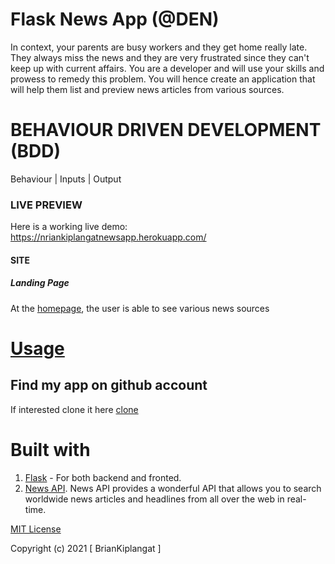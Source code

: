 # Flask News App (@DEN)
In context, your parents are busy workers and they get home really late. They always miss the news and they are very frustrated since they can't keep up with current affairs. You are a developer and will use your skills and prowess to remedy this problem. You will hence create an application that will help them list and preview news articles from various sources.   

# BEHAVIOUR DRIVEN DEVELOPMENT (BDD)
Behaviour                                 | Inputs                     | Output   

### LIVE PREVIEW
Here is a working live demo: https://nriankiplangatnewsapp.herokuapp.com/

#### SITE

##### Landing Page
At the [homepage](https://briankiplangatnewsapp.herokuapp.com/), the user is able to see various news sources

# [Usage](https://briankiplangatnewsapp.herokuapp.com/)


## Find my app on github account
If interested clone it here [clone](https://github.com/briankiplangat/NewsApp)



# Built with
1. [Flask](http://flask.pocoo.org/) - For both backend and fronted.
1. [News API](https://newsapi.org/). News API provides a wonderful API that allows you to search worldwide news articles and headlines from all over the web in real-time.


[MIT License](LICENSE)

Copyright (c) 2021 [ BrianKiplangat ]